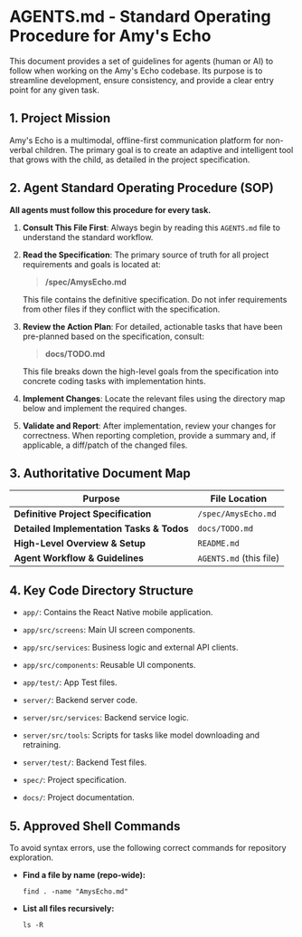 # AGENTS.md - Standard Operating Procedure for Amy's Echo

This document provides a set of guidelines for agents (human or AI) to follow when working on the Amy's Echo codebase. Its purpose is to streamline development, ensure consistency, and provide a clear entry point for any given task.

## 1. Project Mission

Amy's Echo is a multimodal, offline-first communication platform for non-verbal children. The primary goal is to create an adaptive and intelligent tool that grows with the child, as detailed in the project specification.

## 2. Agent Standard Operating Procedure (SOP)

**All agents must follow this procedure for every task.**

1.  **Consult This File First**: Always begin by reading this `AGENTS.md` file to understand the standard workflow.
2.  **Read the Specification**: The primary source of truth for all project requirements and goals is located at:
    > **/spec/AmysEcho.md**

    This file contains the definitive specification. Do not infer requirements from other files if they conflict with the specification.
3.  **Review the Action Plan**: For detailed, actionable tasks that have been pre-planned based on the specification, consult:
    > **docs/TODO.md**

    This file breaks down the high-level goals from the specification into concrete coding tasks with implementation hints.
4.  **Implement Changes**: Locate the relevant files using the directory map below and implement the required changes.
5.  **Validate and Report**: After implementation, review your changes for correctness. When reporting completion, provide a summary and, if applicable, a diff/patch of the changed files.

## 3. Authoritative Document Map

| Purpose                                   | File Location         |
| ----------------------------------------- | --------------------- |
| **Definitive Project Specification** | `/spec/AmysEcho.md`   |
| **Detailed Implementation Tasks & Todos** | `docs/TODO.md`        |
| **High-Level Overview & Setup** | `README.md`           |
| **Agent Workflow & Guidelines** | `AGENTS.md` (this file) |

## 4. Key Code Directory Structure

-   `app/`: Contains the React Native mobile application.
-   `app/src/screens`: Main UI screen components.
-   `app/src/services`: Business logic and external API clients.
-   `app/src/components`: Reusable UI components.
-   `app/test/`: App Test files.

-   `server/`: Backend server code.
-   `server/src/services`: Backend service logic.
-   `server/src/tools`: Scripts for tasks like model downloading and retraining.
-   `server/test/`: Backend Test files.

-   `spec/`: Project specification.
-   `docs/`: Project documentation.

## 5. Approved Shell Commands

To avoid syntax errors, use the following correct commands for repository exploration.

* **Find a file by name (repo-wide):**
    ```shell
    find . -name "AmysEcho.md"
    ```
* **List all files recursively:**
    ```shell
    ls -R
    ```
